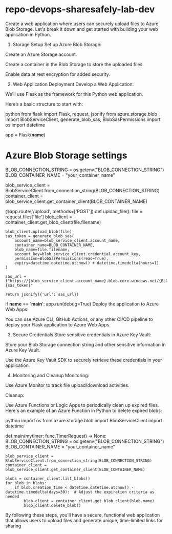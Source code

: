 # repo-devops-sharesafely-lab-dev
Create a web application where users can securely upload files to Azure Blob Storage.
Let's break it down and get started with building your web application in Python.

1. Storage Setup
Set up Azure Blob Storage:

Create an Azure Storage account.

Create a container in the Blob Storage to store the uploaded files.

Enable data at rest encryption for added security.

2. Web Application Deployment
Develop a Web Application:

We'll use Flask as the framework for this Python web application.

Here’s a basic structure to start with:

python
from flask import Flask, request, jsonify
from azure.storage.blob import BlobServiceClient, generate_blob_sas, BlobSasPermissions
import os
import datetime

app = Flask(__name__)

# Azure Blob Storage settings
BLOB_CONNECTION_STRING = os.getenv("BLOB_CONNECTION_STRING")
BLOB_CONTAINER_NAME = "your_container_name"

blob_service_client = BlobServiceClient.from_connection_string(BLOB_CONNECTION_STRING)
container_client = blob_service_client.get_container_client(BLOB_CONTAINER_NAME)

@app.route('/upload', methods=['POST'])
def upload_file():
    file = request.files['file']
    blob_client = container_client.get_blob_client(file.filename)

    blob_client.upload_blob(file)
    sas_token = generate_blob_sas(
        account_name=blob_service_client.account_name,
        container_name=BLOB_CONTAINER_NAME,
        blob_name=file.filename,
        account_key=blob_service_client.credential.account_key,
        permission=BlobSasPermissions(read=True),
        expiry=datetime.datetime.utcnow() + datetime.timedelta(hours=1)
    )

    sas_url = f"https://{blob_service_client.account_name}.blob.core.windows.net/{BLOB_CONTAINER_NAME}/{file.filename}?{sas_token}"
    
    return jsonify({'url': sas_url})

if __name__ == '__main__':
    app.run(debug=True)
Deploy the application to Azure Web Apps:

You can use Azure CLI, GitHub Actions, or any other CI/CD pipeline to deploy your Flask application to Azure Web Apps.

3. Secure Credentials
Store sensitive credentials in Azure Key Vault:

Store your Blob Storage connection string and other sensitive information in Azure Key Vault.

Use the Azure Key Vault SDK to securely retrieve these credentials in your application.

4. Monitoring and Cleanup
Monitoring:

Use Azure Monitor to track file upload/download activities.

Cleanup:

Use Azure Functions or Logic Apps to periodically clean up expired files. Here's an example of an Azure Function in Python to delete expired blobs:

python
import os
from azure.storage.blob import BlobServiceClient
import datetime

def main(mytimer: func.TimerRequest) -> None:
    BLOB_CONNECTION_STRING = os.getenv("BLOB_CONNECTION_STRING")
    BLOB_CONTAINER_NAME = "your_container_name"
    
    blob_service_client = BlobServiceClient.from_connection_string(BLOB_CONNECTION_STRING)
    container_client = blob_service_client.get_container_client(BLOB_CONTAINER_NAME)
    
    blobs = container_client.list_blobs()
    for blob in blobs:
        if blob.creation_time < datetime.datetime.utcnow() - datetime.timedelta(days=30):  # Adjust the expiration criteria as needed
            blob_client = container_client.get_blob_client(blob.name)
            blob_client.delete_blob()

By following these steps, you'll have a secure, functional web application that allows users to upload files and generate unique, time-limited links for sharing
